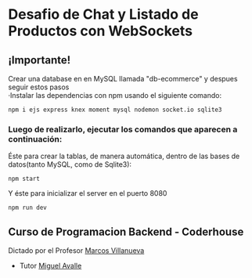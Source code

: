# Desafio de Chat y Listado de Productos con WebSockets

## ¡Importante!
Crear una database en en MySQL llamada "db-ecommerce" y despues seguir estos pasos  
·Instalar las dependencias con npm usando el siguiente comando:
```
npm i ejs express knex moment mysql nodemon socket.io sqlite3
```
### Luego de realizarlo, ejecutar los comandos que aparecen a continuación:  
Éste para crear la tablas, de manera automática, dentro de las bases de datos(tanto MySQL, como de Sqlite3):
```
npm start
```
Y éste para inicializar el server en el puerto 8080
```
npm run dev
```

## Curso de Programacion Backend - Coderhouse
Dictado por el Profesor [Marcos Villanueva](https://github.com/marcosvillanueva9)  
 - Tutor [Miguel Avalle](https://github.com/Miguegithub78)

